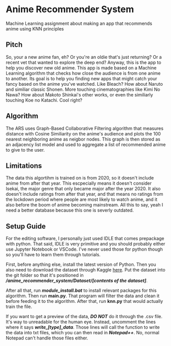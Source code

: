# Anime Recommender System

Machine Learning assignment about making an app that recommends anime using KNN principles

## Pitch

So, your a new anime fan, eh? Or you're an oldie that's just returning? Or a recent vet that wanted to explore the deep end? Anyway, this is the app to help you discover new old anime. This app is made based on a Machine Learning algorithm that checks how close the audience is from one anime to another. Its goal is to help you finding new apps that might catch your fancy based on the anime you've watched. Like Bleach? How about Naruto and similiar classic Shonen. More touching cinematographies like Kimi No Nawa? How about Makoto Shinkai's other works, or even the similiarly touching Koe no Katachi. Cool right?

## Algorithm

The ARS uses Graph-Based Collaborative Filtering algorithm that measures distance with Cosine Similiarity on the anime's audience and plots the 100 nearest neighboring anime as neigbor nodes. This graph is then stored as an adjacency list model and used to aggregate a list of recommended anime to give to the user.

## Limitations

The data this algortihm is trained on is from 2020, so it doesn't include anime from after that year. This escpecially means it doesn't consider Isekai, the major genre that only became major after the year 2020. It also doesn't include ratings from after that year, and that means no ratings from the lockdown period where people are most likely to watch anime, and it also before the boom of anime becoming mainstream. All this to say, yeah I need a better database because this one is severly outdated.

## Setup Guide

For the editing software, I personally just used IDLE that comes prepackage with python. That said, IDLE is very primitive and you should probably either use Jupyter Notebook or VSCode. I've never used those for python though so you'll have to learn them through tutorials.

First, before anything else, install the latest version of Python. Then you also need to download the dataset through Kaggle [here](https://www.kaggle.com/datasets/hernan4444/anime-recommendation-database-2020/data). Put the dataset into the git folder so that it's positioned in ***/anime_recommender_system/Dataset/[contents of the dataset]***.

After all that, run ***module_install.bat*** to install relevant packages for this algorithm. Then run **main.py**. That program will filter the data and clean it before feeding it to the algorithm. After that, run **knn.py** that would actually train the file.

If you want to get a preview of the data, ***DO NOT*** do it through the .csv file. It's way to unreadable for the human eye. Instead, uncomment the lines where it says ***write_[type]_data***. Those lines will call the function to write the data into txt files, which you can then read in ***Notepad++***. No, normal Notepad can't handle those files either.





